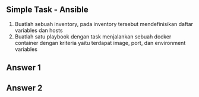 ## Simple Task - Ansible
1. Buatlah sebuah inventory, pada inventory tersebut mendefinisikan daftar variables dan hosts
2. Buatlah satu playbook dengan task menjalankan sebuah docker container dengan kriteria yaitu terdapat image, port, dan environment variables

## Answer 1

## Answer 2
